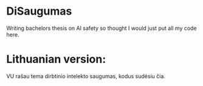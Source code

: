 # DiSaugumas
Writing bachelors thesis on AI safety so thought I would just put all my code here.









# Lithuanian version:
VU rašau tema dirbtinio intelekto saugumas, kodus sudėsiu čia.
